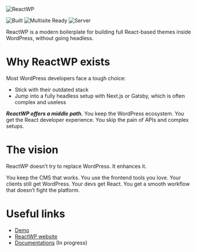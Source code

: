 ![ReactWP](https://reactwp.com/github-image/banner-black.jpg)

![Built](https://img.shields.io/badge/Built-Webpack-blue)
![Multisite Ready](https://img.shields.io/badge/Work%20With%20Multisite-Yes-brightgreen)
![Server](https://img.shields.io/badge/Server-PHP-orange)


ReactWP is a modern boilerplate for building full React-based themes inside WordPress, without going headless.


# Why ReactWP exists

Most WordPress developers face a tough choice:

- Stick with their outdated stack
- Jump into a fully headless setup with Next.js or Gatsby, which is often complex and useless

***ReactWP offers a middle path.*** You keep the WordPress ecosystem. You get the React developer experience. You skip the pain of APIs and complex setups.



# The vision

ReactWP doesn’t try to replace WordPress. It enhances it.

You keep the CMS that works. You use the frontend tools you love. Your clients still get WordPress. Your devs get React. You get a smooth workflow that doesn’t fight the platform.


# Useful links

- [Demo](https://github.com/studiochampgauche/studiochampgauche-network)
- [ReactWP website](https://reactwp.com)
- [Documentations](https://reactwp.com/docs) (In progress)